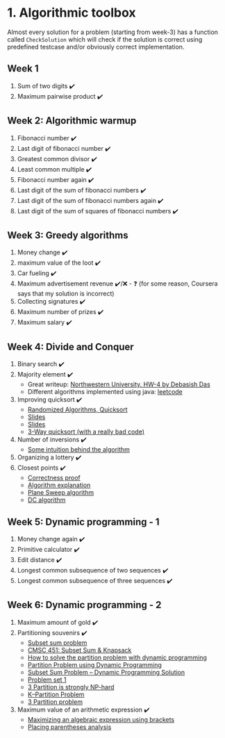 # 1. Algorithmic toolbox

Almost every solution for a problem (starting from week-3) has a function called `CheckSolution` which will check if the solution is correct using predefined testcase and/or obviously correct implementation.

## Week 1

1. Sum of two digits ✔️
2. Maximum pairwise product ✔️

## Week 2: Algorithmic warmup

1. Fibonacci number ✔️
2. Last digit of fibonacci number ✔️
3. Greatest common divisor ✔️
4. Least common multiple ✔️
5. Fibonacci number again ✔️
6. Last digit of the sum of fibonacci numbers ✔️
7. Last digit of the sum of fibonacci numbers again ✔️
8. Last digit of the sum of squares of fibonacci numbers ✔️

## Week 3: Greedy algorithms

1. Money change ✔️
2. maximum value of the loot ✔️
3. Car fueling ✔️
4. Maximum advertisement revenue ✔️/❌ - ❓ (for some reason, Coursera says that my solution is incorrect)
5. Collecting signatures ✔️
6. Maximum number of prizes ✔️
7. Maximum salary ✔️

## Week 4: Divide and Conquer

1. Binary search ✔️
2. Majority element ✔️
   - Great writeup: [Northwestern University. HW-4 by Debasish Das](http://users.ece.northwestern.edu/~dda902/336/hw4-sol.pdf)
   - Different algorithms implemented using java: [leetcode](https://leetcode.com/problems/majority-element/solution/)
3. Improving quicksort ✔️
   - [Randomized Algorithms, Quicksort](https://algoparc.ics.hawaii.edu/~nodari/teaching/f15/Notes/Topic-05B.html)
   - [Slides](https://people.engr.tamu.edu/andreas-klappenecker/csce411-f17/csce411-random3.pdf)
   - [Slides](http://www.cs.tulane.edu/~carola/teaching/cmps2200/fall14/slides/Lecture-randomizedAlgos.pdf)
   - [3-Way quicksort (with a really bad code)](https://www.geeksforgeeks.org/3-way-quicksort-dutch-national-flag/)
4. Number of inversions ✔️
   - [Some intuition behind the algorithm](https://www.geeksforgeeks.org/counting-inversions/)
5. Organizing a lottery ✔️
6. Closest points ✔️
   - [Correctness proof](https://link.springer.com/chapter/10.1007/978-3-030-51054-1_20)
   - [Algorithm explanation](https://www.youtube.com/watch?v=6u_hWxbOc7E&t=123s&ab_channel=LingQi)
   - [Plane Sweep algorithm](https://www.cs.mcgill.ca/~cs251/ClosestPair/ClosestPairPS.html)
   - [DC algorithm](https://www.cs.mcgill.ca/~cs251/ClosestPair/ClosestPairDQ.html)

## Week 5: Dynamic programming - 1

1. Money change again ✔️
2. Primitive calculator ✔️
3. Edit distance ✔️
4. Longest common subsequence of two sequences ✔️
5. Longest common subsequence of three sequences ✔️

## Week 6: Dynamic programming - 2

1. Maximum amount of gold ✔️
2. Partitioning souvenirs ✔️
   - [Subset sum problem](https://en.wikipedia.org/wiki/Subset_sum_problem)
   - [CMSC 451: Subset Sum & Knapsack](https://www.cs.cmu.edu/~ckingsf/bioinfo-lectures/subsetsum.pdf)
   - [How to solve the partition problem with dynamic programming](https://www.educative.io/edpresso/how-to-solve-the-partition-problem-with-dynamic-programming)
   - [Partition Problem using Dynamic Programming](https://www.techiedelight.com/partition-problem/)
   - [Subset Sum Problem – Dynamic Programming Solution](https://www.techiedelight.com/subset-sum-problem/)
   - [Problem set 1](https://courses.csail.mit.edu/6.890/fall14/psets/ps1-solutions.pdf)
   - [3 Partition is strongly NP-hard](https://www.youtube.com/watch?v=ZaSMm2xvatw&ab_channel=MITOpenCourseWare)
   - [K–Partition Problem](https://www.techiedelight.com/k-partition-problem-print-all-subsets/)
   - [3 Partition problem](https://discuss.codechef.com/t/three-partition-problem-using-dynamic-programming/72378)
3. Maximum value of an arithmetic expression ✔️
   - [Maximizing an algebraic expression using brackets](https://math.stackexchange.com/questions/580482/maximizing-an-algebraic-expression-using-brackets)
   - [Placing parentheses analysis](https://courses.csail.mit.edu/6.006/spring09/recitations/DP-problems.pdf)
